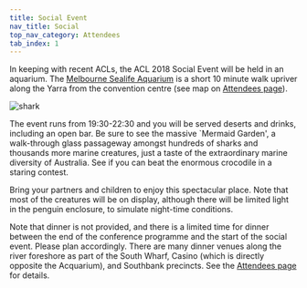 ```yaml
---
title: Social Event
nav_title: Social
top_nav_category: Attendees
tab_index: 1
---
```


In keeping with recent ACLs, the ACL 2018 Social Event will be held in
an aquarium.  The [Melbourne Sealife Aquarium](https://www.melbourneaquarium.com.au/) is a short 10 minute walk upriver
along the Yarra from the convention centre (see map on [Attendees page](..)).

![shark](https://www.melbourneaquarium.com.au/media/2334/shark-dive.jpg)

The event runs from 19:30-22:30 and you will be served deserts and drinks, including
an open bar.  Be sure to see the massive `Mermaid Garden', a walk-through glass
passageway amongst hundreds of sharks and thousands more marine
creatures, just a taste of the extraordinary marine diversity of
Australia. See if you can beat the enormous crocodile in a staring contest.

Bring your partners and children to enjoy this spectacular
place. Note that most of the creatures will be on display, although there
will be limited light in the penguin enclosure, to simulate night-time conditions.

Note that dinner is not provided, and there is a limited time for dinner
between the end of the conference programme and the start of the social
event.  Please plan accordingly.  There are many dinner venues
along the river foreshore as part of the South Wharf, Casino (which is
directly opposite the Acquarium), and Southbank precincts. See the [Attendees page](..) for details.
